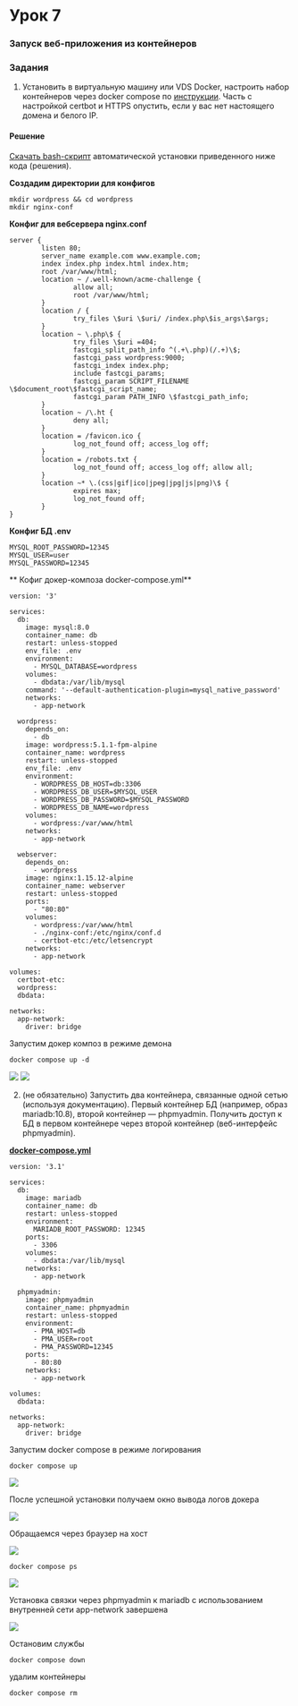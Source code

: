 # Урок 7 

### Запуск веб-приложения из контейнеров

### Задания

1. Установить в виртуальную машину или VDS Docker, настроить набор контейнеров через docker compose по [инструкции](https://www.digitalocean.com/community/tutorials/how-to-install-wordpress-with-docker-compose-ru).
Часть с настройкой certbot и HTTPS опустить, если у вас нет настоящего домена и белого IP.

#### Решение

[Скачать bash-скрипт](https://raw.githubusercontent.com/allseenn/linux/main/07.Tasks/hw07.sh) автоматической установки приведенного ниже кода (решения).

**Создадим директории для конфигов**

```
mkdir wordpress && cd wordpress
mkdir nginx-conf
```

**Конфиг для вебсервера nginx.conf**

```
server {
        listen 80;
        server_name example.com www.example.com;
        index index.php index.html index.htm;
        root /var/www/html;
        location ~ /.well-known/acme-challenge {
                allow all;
                root /var/www/html;
        }
        location / {
                try_files \$uri \$uri/ /index.php\$is_args\$args;
        }
        location ~ \.php\$ {
                try_files \$uri =404;
                fastcgi_split_path_info ^(.+\.php)(/.+)\$;
                fastcgi_pass wordpress:9000;
                fastcgi_index index.php;
                include fastcgi_params;
                fastcgi_param SCRIPT_FILENAME \$document_root\$fastcgi_script_name;
                fastcgi_param PATH_INFO \$fastcgi_path_info;
        }
        location ~ /\.ht {
                deny all;
        }
        location = /favicon.ico {
                log_not_found off; access_log off;
        }
        location = /robots.txt {
                log_not_found off; access_log off; allow all;
        }
        location ~* \.(css|gif|ico|jpeg|jpg|js|png)\$ {
                expires max;
                log_not_found off;
        }
}
```

**Конфиг БД .env**

```
MYSQL_ROOT_PASSWORD=12345
MYSQL_USER=user
MYSQL_PASSWORD=12345
```

** Кофиг докер-композа docker-compose.yml**
```
version: '3'

services:
  db:
    image: mysql:8.0
    container_name: db
    restart: unless-stopped
    env_file: .env
    environment:
      - MYSQL_DATABASE=wordpress
    volumes:
      - dbdata:/var/lib/mysql
    command: '--default-authentication-plugin=mysql_native_password'
    networks:
      - app-network

  wordpress:
    depends_on:
      - db
    image: wordpress:5.1.1-fpm-alpine
    container_name: wordpress
    restart: unless-stopped
    env_file: .env
    environment:
      - WORDPRESS_DB_HOST=db:3306
      - WORDPRESS_DB_USER=$MYSQL_USER
      - WORDPRESS_DB_PASSWORD=$MYSQL_PASSWORD
      - WORDPRESS_DB_NAME=wordpress
    volumes:
      - wordpress:/var/www/html
    networks:
      - app-network

  webserver:
    depends_on:
      - wordpress
    image: nginx:1.15.12-alpine
    container_name: webserver
    restart: unless-stopped
    ports:
      - "80:80"
    volumes:
      - wordpress:/var/www/html
      - ./nginx-conf:/etc/nginx/conf.d
      - certbot-etc:/etc/letsencrypt
    networks:
      - app-network

volumes:
  certbot-etc:
  wordpress:
  dbdata:

networks:
  app-network:
    driver: bridge
```

Запустим докер композ в режиме демона

```
docker compose up -d
```
<img src=pics/01.png>
<img src=pics/02.png>

<div style="page-break-before: always;"></div>

2. (не обязательно) Запустить два контейнера, связанные одной сетью (используя документацию).
Первый контейнер БД (например, образ mariadb:10.8), второй контейнер — phpmyadmin.
Получить доступ к БД в первом контейнере через второй контейнер (веб-интерфейс phpmyadmin).

[**docker-compose.yml**](https://raw.githubusercontent.com/allseenn/linux/main/07.Tasks/docker-compose.yml)

```
version: '3.1'

services:
  db:
    image: mariadb
    container_name: db
    restart: unless-stopped
    environment:
      MARIADB_ROOT_PASSWORD: 12345
    ports:
      - 3306
    volumes:
      - dbdata:/var/lib/mysql
    networks:
      - app-network

  phpmyadmin:
    image: phpmyadmin
    container_name: phpmyadmin
    restart: unless-stopped
    environment:
      - PMA_HOST=db
      - PMA_USER=root
      - PMA_PASSWORD=12345
    ports:
      - 80:80
    networks:
      - app-network

volumes:
  dbdata:

networks:
  app-network:
    driver: bridge

```

Запустим docker compose в режиме логирования

```
docker compose up
```

<img src=pics/03.png>

После успешной установки получаем окно вывода логов докера

<img src=pics/05.png>

Обращаемся через браузер на хост

<img src=pics/04.png>

```
docker compose ps
```

<img src=pics/06.png>

Установка связки через phpmyadmin к mariadb с использованием внутренней сети app-network завершена

<img src=pics/07.png>

Остановим службы 

```
docker compose down
```

удалим контейнеры

```
docker compose rm
```
